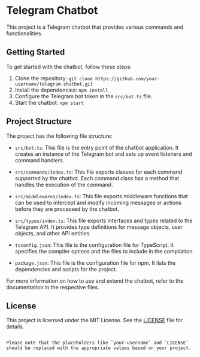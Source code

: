 # Telegram Chatbot

This project is a Telegram chatbot that provides various commands and functionalities.

## Getting Started

To get started with the chatbot, follow these steps:

1. Clone the repository: `git clone https://github.com/your-username/telegram-chatbot.git`
2. Install the dependencies: `npm install`
3. Configure the Telegram bot token in the `src/bot.ts` file.
4. Start the chatbot: `npm start`

## Project Structure

The project has the following file structure:

- `src/bot.ts`: This file is the entry point of the chatbot application. It creates an instance of the Telegram bot and sets up event listeners and command handlers.

- `src/commands/index.ts`: This file exports classes for each command supported by the chatbot. Each command class has a method that handles the execution of the command.

- `src/middlewares/index.ts`: This file exports middleware functions that can be used to intercept and modify incoming messages or actions before they are processed by the chatbot.

- `src/types/index.ts`: This file exports interfaces and types related to the Telegram API. It provides type definitions for message objects, user objects, and other API entities.

- `tsconfig.json`: This file is the configuration file for TypeScript. It specifies the compiler options and the files to include in the compilation.

- `package.json`: This file is the configuration file for npm. It lists the dependencies and scripts for the project.

For more information on how to use and extend the chatbot, refer to the documentation in the respective files.

## License

This project is licensed under the MIT License. See the [LICENSE](LICENSE) file for details.
```

Please note that the placeholders like `your-username` and `LICENSE` should be replaced with the appropriate values based on your project.